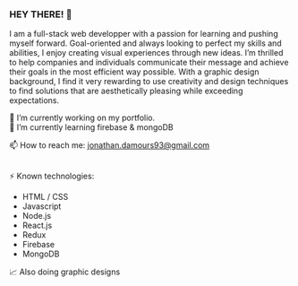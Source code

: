 ### HEY THERE! 👋

I am a full-stack web developper with a passion for learning and pushing myself forward. Goal-oriented and always looking to perfect my skills and abilities, I enjoy creating visual experiences through new ideas. I’m thrilled to help companies and individuals communicate their message and achieve their goals in the most efficient way possible. With a graphic design background, I find it very rewarding to use creativity and design techniques to find solutions that are aesthetically pleasing while exceeding expectations.   <br>


🔭 I’m currently working on my portfolio. <br>
🌱 I’m currently learning firebase & mongoDB <br>

📫 How to reach me: jonathan.damours93@gmail.com <br><br>

⚡ Known technologies: <br>
- HTML / CSS
- Javascript
- Node.js
- React.js
- Redux
- Firebase
- MongoDB

:chart_with_upwards_trend: Also doing graphic designs
